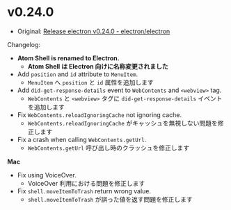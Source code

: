 # v0.24.0

- Original: [Release electron v0.24.0 - electron/electron](https://github.com/electron/electron/releases/tag/v0.24.0)

Changelog:

- **Atom Shell is renamed to Electron.**
  - **Atom Shell は Electron 向けに名称変更されました**
- Add `position` and `id` attribute to `MenuItem`.
  - `MenuItem` へ `position` と `id` 属性を追加します
- Add `did-get-response-details` event to `WebContents` and `<webview>` tag.
  - `WebContents` と `<webview>` タグに `did-get-response-details` イベントを追加します
- Fix `WebContents.reloadIgnoringCache` not ignoring cache.
  - `WebContents.reloadIgnoringCache` がキャッシュを無視しない問題を修正します
- Fix a crash when calling `WebContents.getUrl`.
  - `WebContents.getUrl` 呼び出し時のクラッシュを修正します

**Mac**

- Fix using VoiceOver.
  - VoiceOver 利用における問題を修正します
- Fix `shell.moveItemToTrash` return wrong value.
  - `shell.moveItemToTrash` が誤った値を返す問題を修正します
